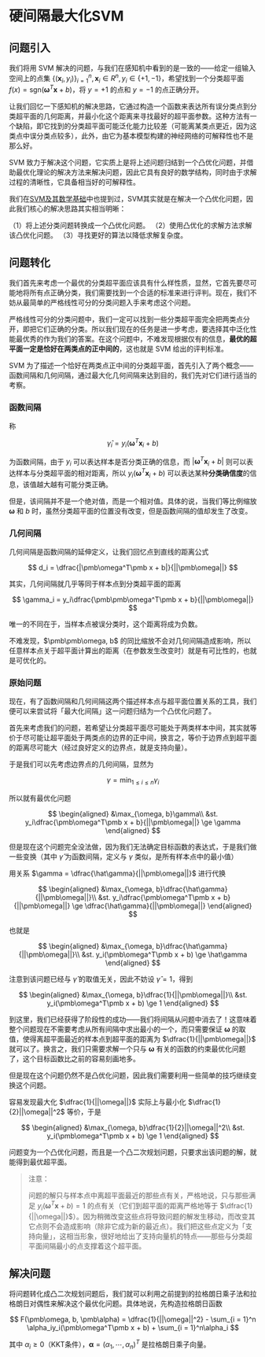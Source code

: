 # 硬间隔最大化SVM

## 问题引入

我们将用 SVM 解决的问题，与我们在感知机中看到的是一致的——给定一组输入空间上的点集 $\{(\pmb x_i, y_i)\}_{i = 1}^n, \pmb x_i\in R^n, y_i\in \{+1, -1\}$，希望找到一个分类超平面 $f(x) = \text{sgn}(\pmb\omega^T\pmb x + b)$，将 $y = +1$ 的点和 $y = -1$ 的点正确分开。

让我们回忆一下感知机的解决思路，它通过构造一个函数来表达所有误分类点到分类超平面的几何距离，并最小化这个距离来寻找最好的超平面参数。这种方法有一个缺陷，即它找到的分类超平面可能泛化能力比较差（可能离某类点更近，因为这类点中误分类点较多），此外，由它为基本模型构建的神经网络的可解释性也不是那么好。

SVM 致力于解决这个问题，它实质上是将上述问题归结到一个凸优化问题，并借助最优化理论的解决方法来解决问题，因此它具有良好的数学结构，同时由于求解过程的清晰性，它具备相当好的可解释性。

我们在[SVM及其数学基础](./SVM及其数学基础.md)中也提到过，SVM其实就是在解决一个凸优化问题，因此我们核心的解决思路其实相当明晰：

（1）将上述分类问题转换成一个凸优化问题。
（2）使用凸优化的求解方法求解该凸优化问题。
（3）寻找更好的算法以降低求解复杂度。

## 问题转化

我们首先来考虑一个最优的分类超平面应该具有什么样性质，显然，它首先要尽可能地将所有点正确分类，我们需要找到一个合适的标准来进行评判。现在，我们不妨从最简单的严格线性可分的分类问题入手来考虑这个问题。

严格线性可分的分类问题中，我们一定可以找到一些分类超平面完全把两类点分开，即把它们正确的分类。所以我们现在的任务是进一步考虑，要选择其中泛化性能最优秀的作为我们的答案。在这个问题中，不难发现根据仅有的信息，**最优的超平面一定是恰好在两类点的正中间的**，这也就是 SVM 给出的评判标准。

SVM 为了描述一个恰好在两类点正中间的分类超平面，首先引入了两个概念——函数间隔和几何间隔，通过最大化几何间隔来达到目的，我们先对它们进行适当的考察。

### 函数间隔

称

$$
\hat \gamma_i = y_i(\pmb\omega^T\pmb x_i + b)
$$

为函数间隔，由于 $y_i$ 可以表达样本是否分类正确的信息，而 $|\pmb\omega^T\pmb x_i + b|$ 则可以表达样本与分类超平面的相对距离，所以 $y_i(\pmb\omega^T\pmb x_i + b)$ 可以表达某种**分类确信度**的信息，该值越大越有可能分类正确。

但是，该间隔并不是一个绝对值，而是一个相对值。具体的说，当我们等比例缩放 $\pmb \omega$ 和 $b$ 时，虽然分类超平面的位置没有改变，但是函数间隔的值却发生了改变。

### 几何间隔

几何间隔是函数间隔的延伸定义，让我们回忆点到直线的距离公式

$$
d_i = \dfrac{|\pmb\omega^T\pmb x + b|}{||\pmb\omega||}
$$

其实，几何间隔就几乎等同于样本点到分类超平面的距离

$$
\gamma_i = y_i\dfrac{\pmb\pmb\omega^T\pmb x + b}{||\pmb\omega||}
$$

唯一的不同在于，当样本点被误分类时，这个距离将成为负数。

不难发现，$\pmb\pmb\omega, b$ 的同比缩放不会对几何间隔造成影响，所以任意样本点关于超平面计算出的距离（在参数发生改变时）就是有可比性的，也就是可优化的。

### 原始问题

现在，有了函数间隔和几何间隔这两个描述样本点与超平面位置关系的工具，我们便可以来尝试将「最大化间隔」这一问题归结为一个凸优化问题了。

首先来考虑我们的问题，若希望让分类超平面尽可能处于两类样本中间，其实就等价于尽可能让超平面处于两类点的边界的正中间，换言之，等价于边界点到超平面的距离尽可能大（经过良好定义的边界点，就是支持向量）。

于是我们可以先考虑边界点的几何间隔，显然为

$$
\gamma = \min_{1\le i \le n} \gamma_i
$$

所以就有最优化问题

$$
\begin{aligned}
    &\max_{\omega, b}\gamma\\
    &st. y_i\dfrac{\pmb\omega^T\pmb x + b}{||\pmb\omega||} \ge \gamma
\end{aligned}
$$

但是现在这个问题完全没法做，因为我们无法确定目标函数的表达式，于是我们做一些变换（其中 $\hat\gamma$ 为函数间隔，定义与 $\gamma$ 类似，是所有样本点中的最小值）

用关系 $\gamma = \dfrac{\hat\gamma}{||\pmb\omega||}$ 进行代换

$$
\begin{aligned}
    &\max_{\omega, b}\dfrac{\hat\gamma}{||\pmb\omega||}\\
    &st. y_i\dfrac{\pmb\omega^T\pmb x + b}{||\pmb\omega||} \ge \dfrac{\hat\gamma}{||\pmb\omega||}
\end{aligned}
$$


也就是

$$
\begin{aligned}
    &\max_{\omega, b}\dfrac{\hat\gamma}{||\pmb\omega||}\\
    &st. y_i(\pmb\omega^T\pmb x + b) \ge \hat\gamma
\end{aligned}
$$

注意到该问题已经与 $\hat\gamma$ 的取值无关，因此不妨设 $\hat\gamma = 1$，得到

$$
\begin{aligned}
    &\max_{\omega, b}\dfrac{1}{||\pmb\omega||}\\
    &st. y_i(\pmb\omega^T\pmb x + b) \ge 1
\end{aligned}
$$

到这里，我们已经获得了阶段性的成功——我们将间隔从问题中消去了！这意味着整个问题现在不需要考虑从所有间隔中求出最小的一个，而只需要保证 $\pmb\omega$ 的取值，使得离超平面最近的样本点到超平面的距离为 $\dfrac{1}{||\pmb\omega||}$ 就可以了。换言之，我们只需要求解一个只与 $\pmb\omega$ 有关的函数的约束最优化问题了，这个目标函数比之前的容易刻画地多。

但是现在这个问题仍然不是凸优化问题，因此我们需要利用一些简单的技巧继续变换这个问题。

容易发现最大化 $\dfrac{1}{||\omega||}$ 实际上与最小化 $\dfrac{1}{2}||\omega||^2$ 等价，于是

$$
\begin{aligned}
    &\max_{\omega, b}\dfrac{1}{2}||\omega||^2\\
    &st. y_i(\pmb\omega^T\pmb x + b) \ge 1
\end{aligned}
$$

问题变为一个凸优化问题，而且是一个凸二次规划问题，只要求出该问题的解，就能得到最优超平面。

> 注意：
> 
> 问题的解只与样本点中离超平面最近的那些点有关，严格地说，只与那些满足 $y_i(\pmb\omega^T\pmb x + b) = 1$ 的点有关（它们到超平面的距离严格地等于 $\dfrac{1}{||\omega||}$）。因为稍微改变这些点将导致问题的解发生移动，而改变其它点则不会造成影响（除非它成为新的最近点）。我们把这些点定义为「支持向量」，这相当形象，很好地给出了支持向量机的特点——那些与分类超平面间隔最小的点支撑着这个超平面。

## 解决问题

将问题转化成凸二次规划问题后，我们就可以利用之前提到的拉格朗日乘子法和拉格朗日对偶性来解决这个最优化问题。具体地说，先构造拉格朗日函数

$$
F(\pmb\omega, b, \pmb\alpha) = \dfrac{1}{||\omega||^2} - \sum_{i = 1}^n \alpha_iy_i(\pmb\omega^T\pmb x + b) + \sum_{i = 1}^n\alpha_i
$$

其中 $\alpha_i \ge 0$（KKT条件），$\pmb\alpha = (\alpha_1,\cdots,\alpha_n)^T$ 是拉格朗日乘子向量。